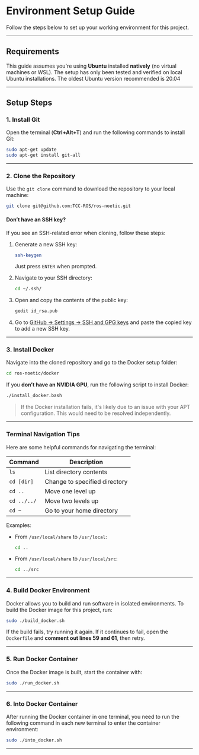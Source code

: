 # Environment Setup Guide

Follow the steps below to set up your working environment for this project.

---

## Requirements

This guide assumes you're using **Ubuntu** installed **natively** (no virtual machines or WSL). The setup has only been tested and verified on local Ubuntu installations. The oldest Ubuntu version recommended is 20.04

---

## Setup Steps

### 1. Install Git

Open the terminal (**Ctrl+Alt+T**) and run the following commands to install Git:

```bash
sudo apt-get update
sudo apt-get install git-all
```

---

### 2. Clone the Repository

Use the `git clone` command to download the repository to your local machine:

```bash
git clone git@github.com:TCC-ROS/ros-noetic.git
```

#### Don’t have an SSH key?

If you see an SSH-related error when cloning, follow these steps:

1. Generate a new SSH key:

   ```bash
   ssh-keygen
   ```

   Just press `ENTER` when prompted.

2. Navigate to your SSH directory:

   ```bash
   cd ~/.ssh/
   ```

3. Open and copy the contents of the public key:

   ```bash
   gedit id_rsa.pub
   ```

4. Go to [GitHub → Settings → SSH and GPG keys](https://github.com/settings/keys) and paste the copied key to add a new SSH key.

---

### 3. Install Docker

Navigate into the cloned repository and go to the Docker setup folder:

```bash
cd ros-noetic/docker
```

If you **don’t have an NVIDIA GPU**, run the following script to install Docker:

```bash
./install_docker.bash
```

>  If the Docker installation fails, it's likely due to an issue with your APT configuration. This would need to be resolved independently.

---

### Terminal Navigation Tips

Here are some helpful commands for navigating the terminal:

| Command         | Description                         |
|----------------|-------------------------------------|
| `ls`           | List directory contents             |
| `cd [dir]`     | Change to specified directory       |
| `cd ..`        | Move one level up                  |
| `cd ../../`    | Move two levels up                 |
| `cd ~`         | Go to your home directory           |

Examples:
- From `/usr/local/share` to `/usr/local`:
  ```bash
  cd ..
  ```
- From `/usr/local/share` to `/usr/local/src`:
  ```bash
  cd ../src
  ```

---

### 4. Build Docker Environment

Docker allows you to build and run software in isolated environments. To build the Docker image for this project, run:

```bash
sudo ./build_docker.sh
```

If the build fails, try running it again. If it continues to fail, open the `Dockerfile` and **comment out lines 59 and 61**, then retry.

---

### 5. Run Docker Container

Once the Docker image is built, start the container with:

```bash
sudo ./run_docker.sh
```

---

### 6. Into Docker Container

After running the Docker container in one terminal, you need to run the following command in each new terminal to enter the container environment:

```bash
sudo ./into_docker.sh
```

---
